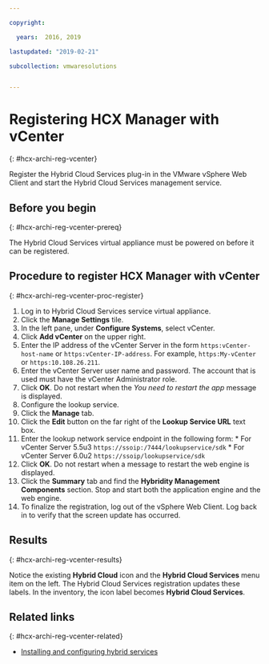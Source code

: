```yaml
---

copyright:

  years:  2016, 2019

lastupdated: "2019-02-21"

subcollection: vmwaresolutions


---
```

# Registering HCX Manager with vCenter
{: #hcx-archi-reg-vcenter}

Register the Hybrid Cloud Services plug-in in the VMware vSphere Web Client and start the Hybrid Cloud Services management service.

## Before you begin
{: #hcx-archi-reg-vcenter-prereq}

The Hybrid Cloud Services virtual appliance must be powered on before it can be registered.

## Procedure to register HCX Manager with vCenter
{: #hcx-archi-reg-vcenter-proc-register}

1. Log in to Hybrid Cloud Services service virtual appliance.
2. Click the **Manage Settings** tile.
  1. In the left pane, under **Configure Systems**, select vCenter.
  2. Click **Add vCenter** on the upper right.
  3. Enter the IP address of the vCenter Server in the form `https:vCenter-host-name` or `https:vCenter-IP-address`. For example, `https:My-vCenter` or `https:10.108.26.211`.
  4. Enter the vCenter Server user name and password. The account that is used must have the vCenter Administrator role.
  5. Click **OK**. Do not restart when the _You need to restart the app_ message is displayed.
3. Configure the lookup service.
  1. Click the **Manage** tab.
  2. Click the **Edit** button on the far right of the **Lookup Service URL** text box.
  3. Enter the lookup network service endpoint in the following form:
    * For vCenter Server 5.5u3 `https://ssoip:/7444/lookupservice/sdk`
    * For vCenter Server 6.0u2 `https://ssoip/lookupservice/sdk`
  4. Click **OK**. Do not restart when a message to restart the web engine is displayed.
4. Click the **Summary** tab and find the **Hybridity Management Components** section. Stop and start both the application engine and the web engine.
5. To finalize the registration, log out of the vSphere Web Client. Log back in to verify that the screen update has occurred.

## Results
{: #hcx-archi-reg-vcenter-results}

Notice the existing **Hybrid Cloud** icon and the **Hybrid Cloud Services** menu item on the left. The Hybrid Cloud Services registration updates these labels. In the inventory, the icon label becomes **Hybrid Cloud Services**.

## Related links
{: #hcx-archi-reg-vcenter-related}

* [Installing and configuring hybrid services](/docs/services/vmwaresolutions/archiref/hcx-archi?topic=vmware-solutions-hcx-archi-install-cfg-hybrid)
